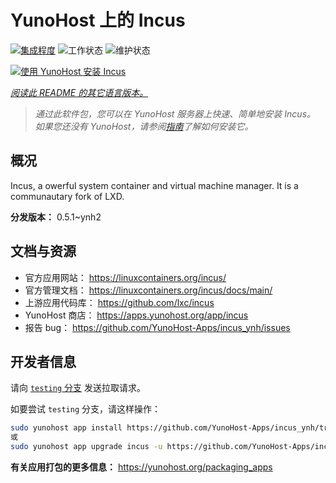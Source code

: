 <!--
注意：此 README 由 <https://github.com/YunoHost/apps/tree/master/tools/readme_generator> 自动生成
请勿手动编辑。
-->

# YunoHost 上的 Incus

[![集成程度](https://dash.yunohost.org/integration/incus.svg)](https://ci-apps.yunohost.org/ci/apps/incus/) ![工作状态](https://ci-apps.yunohost.org/ci/badges/incus.status.svg) ![维护状态](https://ci-apps.yunohost.org/ci/badges/incus.maintain.svg)

[![使用 YunoHost 安装 Incus](https://install-app.yunohost.org/install-with-yunohost.svg)](https://install-app.yunohost.org/?app=incus)

*[阅读此 README 的其它语言版本。](./ALL_README.md)*

> *通过此软件包，您可以在 YunoHost 服务器上快速、简单地安装 Incus。*  
> *如果您还没有 YunoHost，请参阅[指南](https://yunohost.org/install)了解如何安装它。*

## 概况

Incus, a owerful system container and virtual machine manager. It is a communautary fork of LXD.


**分发版本：** 0.5.1~ynh2
## 文档与资源

- 官方应用网站： <https://linuxcontainers.org/incus/>
- 官方管理文档： <https://linuxcontainers.org/incus/docs/main/>
- 上游应用代码库： <https://github.com/lxc/incus>
- YunoHost 商店： <https://apps.yunohost.org/app/incus>
- 报告 bug： <https://github.com/YunoHost-Apps/incus_ynh/issues>

## 开发者信息

请向 [`testing` 分支](https://github.com/YunoHost-Apps/incus_ynh/tree/testing) 发送拉取请求。

如要尝试 `testing` 分支，请这样操作：

```bash
sudo yunohost app install https://github.com/YunoHost-Apps/incus_ynh/tree/testing --debug
或
sudo yunohost app upgrade incus -u https://github.com/YunoHost-Apps/incus_ynh/tree/testing --debug
```

**有关应用打包的更多信息：** <https://yunohost.org/packaging_apps>
